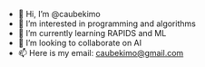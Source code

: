 - 👋 Hi, I’m @caubekimo
- 👀 I’m interested in programming and algorithms
- 🌱 I’m currently learning RAPIDS and ML
- 💞️ I’m looking to collaborate on AI
- 📫 Here is my email: caubekimo@gmail.com

<!---
caubekimo/caubekimo is a ✨ special ✨ repository because its `README.md` (this file) appears on your GitHub profile.
You can click the Preview link to take a look at your changes.
--->

